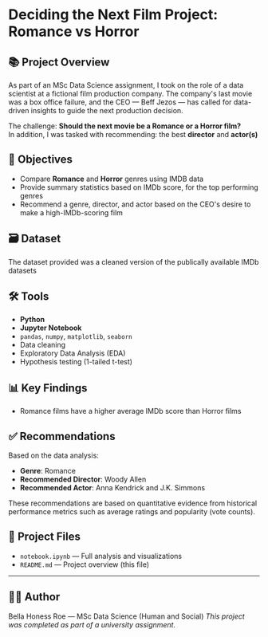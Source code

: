 # Deciding the Next Film Project: Romance vs Horror

## 📚 Project Overview
As part of an MSc Data Science assignment, I took on the role of a data scientist at a fictional film production company. The company's last movie was a box office failure, and the CEO — Beff Jezos — has called for data-driven insights to guide the next production decision.

The challenge: **Should the next movie be a Romance or a Horror film?**  
In addition, I was tasked with recommending:
the best **director** and **actor(s)**

## 🎯 Objectives
- Compare **Romance** and **Horror** genres using IMDB data
- Provide summary statistics based on IMDb score, for the top performing genres
- Recommend a genre, director, and actor based on the CEO's desire to make a high-IMDb-scoring film

## 🗃️ Dataset
The dataset provided was a cleaned version of the publically available IMDb datasets

## 🛠️ Tools
- **Python**
- **Jupyter Notebook**
- `pandas`, `numpy`, `matplotlib`, `seaborn`
- Data cleaning 
- Exploratory Data Analysis (EDA)
- Hypothesis testing (1-tailed t-test)

## 📊 Key Findings
- Romance films have a higher average IMDb score than Horror films

## ✅ Recommendations
Based on the data analysis:
- **Genre**: Romance
- **Recommended Director**: Woody Allen
- **Recommended Actor**: Anna Kendrick and J.K. Simmons

These recommendations are based on quantitative evidence from historical performance metrics such as average ratings and popularity (vote counts).

## 📁 Project Files
- `notebook.ipynb` — Full analysis and visualizations
- `README.md` — Project overview (this file)


---

## 👩‍🎓 Author
Bella Honess Roe — MSc Data Science (Human and Social)
*This project was completed as part of a university assignment.*
